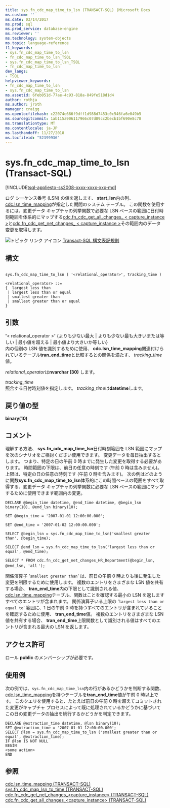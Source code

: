 ```yaml
---
title: sys.fn_cdc_map_time_to_lsn (TRANSACT-SQL) |Microsoft Docs
ms.custom: ''
ms.date: 03/14/2017
ms.prod: sql
ms.prod_service: database-engine
ms.reviewer: ''
ms.technology: system-objects
ms.topic: language-reference
f1_keywords:
- sys.fn_cdc_map_time_to_lsn
- fn_cdc_map_time_to_lsn_TSQL
- sys.fn_cdc_map_time_to_lsn_TSQL
- fn_cdc_map_time_to_lsn
dev_langs:
- TSQL
helpviewer_keywords:
- fn_cdc_map_time_to_lsn
- sys.fn_cdc_map_time_to_lsn
ms.assetid: 6feb051d-77ae-4c93-818a-849fe518d1d4
author: rothja
ms.author: jroth
manager: craigg
ms.openlocfilehash: c22074e686f9dff1d988d7453c0c546fa6e049b5
ms.sourcegitcommit: 1ab115a906117966c07d89cc2becb1bf690e8c78
ms.translationtype: MT
ms.contentlocale: ja-JP
ms.lasthandoff: 11/27/2018
ms.locfileid: "52399936"
---
```

# <a name="sysfncdcmaptimetolsn-transact-sql"></a>sys.fn_cdc_map_time_to_lsn (Transact-SQL)
[!INCLUDE[tsql-appliesto-ss2008-xxxx-xxxx-xxx-md](../../includes/tsql-appliesto-ss2008-xxxx-xxxx-xxx-md.md)]

  ログ シーケンス番号 (LSN) の値を返します、 **start_lsn**内の列、 [cdc.lsn_time_mapping](../../relational-databases/system-tables/cdc-lsn-time-mapping-transact-sql.md)が指定した期間のシステム テーブル。 この関数を使用するには、変更データ キャプチャの列挙関数で必要な LSN ベースの範囲に日付時刻範囲を体系的にマップする[cdc.fn_cdc_get_all_changes_ < capture_instance >](../../relational-databases/system-functions/cdc-fn-cdc-get-all-changes-capture-instance-transact-sql.md)と[cdc.fn_cdc_get_net_changes_ < capture_instance >](../../relational-databases/system-functions/cdc-fn-cdc-get-net-changes-capture-instance-transact-sql.md)その範囲内のデータ変更を取得します。  
  
 ![トピック リンク アイコン](../../database-engine/configure-windows/media/topic-link.gif "トピック リンク アイコン") [Transact-SQL 構文表記規則](../../t-sql/language-elements/transact-sql-syntax-conventions-transact-sql.md)  
  
## <a name="syntax"></a>構文  
  
```  
  
sys.fn_cdc_map_time_to_lsn ( '<relational_operator>', tracking_time )  
  
<relational_operator> ::=  
{  largest less than  
 | largest less than or equal  
 | smallest greater than  
 | smallest greater than or equal  
}  
```  
  
## <a name="arguments"></a>引数  
 **'**< relational_operator >**'** {よりも少ない最大 | よりも少ない最も大きいまたは等しい | 最小値を超える | 最小値より大きいか等しい}  
 内の個別の LSN 値を識別するために使用、 **cdc.lsn_time_mapping**関連付けられているテーブル**tran_end_time**と比較するとの関係を満たす、 *tracking_time*値。  
  
 *relational_operator*は**nvarchar (30)** します。  
  
 *tracking_time*  
 照合する日付時刻値を指定します。 *tracking_time*は**datetime**します。  
  
## <a name="return-type"></a>戻り値の型  
 **binary(10)**  
  
## <a name="remarks"></a>コメント  
 理解する方法、 **sys.fn_cdc_map_time_lsn**日付時刻範囲を LSN 範囲にマップを次のシナリオをご検討ください使用できます。 変更データを毎日抽出するとします。 つまり、特定の日の午前 0 時までに発生した変更を取得する必要があります。 時間範囲の下限は、前日の任意の時刻です (午前 0 時は含みません)。 上限は、特定の日の任意の時刻です (午前 0 時を含みます)。 次の例はどのように関数**sys.fn_cdc_map_time_to_lsn**体系的にこの時間ベースの範囲をすべて取得する、変更データ キャプチャの列挙関数に必要な LSN ベースの範囲にマップするために使用できます範囲内の変更。  
  
 `DECLARE @begin_time datetime, @end_time datetime, @begin_lsn binary(10), @end_lsn binary(10);`  
  
 `SET @begin_time = '2007-01-01 12:00:00.000';`  
  
 `SET @end_time = '2007-01-02 12:00:00.000';`  
  
 `SELECT @begin_lsn = sys.fn_cdc_map_time_to_lsn('smallest greater than', @begin_time);`  
  
 `SELECT @end_lsn = sys.fn_cdc_map_time_to_lsn('largest less than or equal', @end_time);`  
  
 `SELECT * FROM cdc.fn_cdc_get_net_changes_HR_Department(@begin_lsn, @end_lsn, 'all` `');`  
  
 関係演算子 '`smallest greater than`' は、前日の午前 0 時よりも後に発生した変更を制限するために使用します。 複数のエントリをさまざまな LSN 値を共有する場合、 **tran_end_time**内の下限として識別される値、 [cdc.lsn_time_mapping](../../relational-databases/system-tables/cdc-lsn-time-mapping-transact-sql.md)テーブル、関数はことを確認する最小の LSN を返しますすべてのエントリが含まれます。 関係演算子いる上限の '`largest less than or equal to`' 範囲に、1 日の午前 0 時を持つすべてのエントリが含まれていることを確認するために使用、 **tran_end_time**値。 複数のエントリをさまざまな LSN 値を共有する場合、 **tran_end_time**上限関数として識別される値はすべてのエントリが含まれる最大の LSN を返します。  
  
## <a name="permissions"></a>アクセス許可  
 ロール **public** のメンバーシップが必要です。  
  
## <a name="examples"></a>使用例  
 次の例では、`sys.fn_cdc_map_time_lsn`内の行があるかどうかを判断する関数、 [cdc.lsn_time_mapping](../../relational-databases/system-tables/cdc-lsn-time-mapping-transact-sql.md)を持つテーブルを**tran_end_time**値が午前 0 時以上です。 このクエリを使用すると、たとえば前日の午前 0 時を超えてコミットされた変更がキャプチャ プロセスによって既に処理されているかどうかに基づいてこの日の変更データの抽出を続行するかどうかを判定できます。  
  
```  
DECLARE @extraction_time datetime, @lsn binary(10);  
SET @extraction_time = '2007-01-01 12:00:00.000';  
SELECT @lsn = sys.fn_cdc_map_time_to_lsn ('smallest greater than or equal', @extraction_time);  
IF @lsn IS NOT NULL  
BEGIN  
<some action>  
END  
```  
  
## <a name="see-also"></a>参照  
 [cdc.lsn_time_mapping &#40;TRANSACT-SQL&#41;](../../relational-databases/system-tables/cdc-lsn-time-mapping-transact-sql.md)   
 [sys.fn_cdc_map_lsn_to_time &#40;TRANSACT-SQL&#41;](../../relational-databases/system-functions/sys-fn-cdc-map-lsn-to-time-transact-sql.md)   
 [cdc.fn_cdc_get_net_changes_&#60;capture_instance&#62; &#40;TRANSACT-SQL&#41;](../../relational-databases/system-functions/cdc-fn-cdc-get-net-changes-capture-instance-transact-sql.md)   
 [cdc.fn_cdc_get_all_changes_&#60;capture_instance&#62;  &#40;TRANSACT-SQL&#41;](../../relational-databases/system-functions/cdc-fn-cdc-get-all-changes-capture-instance-transact-sql.md)  
  
  
